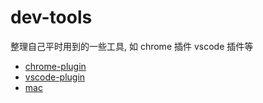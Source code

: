 # dev-tools

整理自己平时用到的一些工具, 如 chrome 插件 vscode 插件等


- [chrome-plugin](./chrome-plugin/README.md)
- [vscode-plugin](./vscode-plugin/README.md)
- [mac](./mac/README.md)